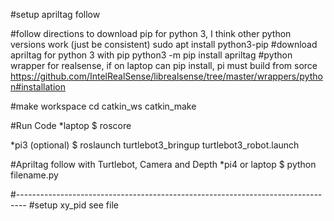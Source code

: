#setup apriltag follow

#follow directions to download pip for python 3, I think other python versions work (just be consistent)
sudo apt install python3-pip
#download apriltag for python 3 with pip
python3 -m pip install apriltag
#python wrapper for realsense, if on laptop can pip install, pi must build from sorce
https://github.com/IntelRealSense/librealsense/tree/master/wrappers/python#installation

#make workspace
cd catkin_ws
catkin_make

#Run Code
 *laptop $ roscore

 *pi3 (optional) $ roslaunch turtlebot3_bringup turtlebot3_robot.launch

#Apriltag follow with Turtlebot, Camera and Depth
 *pi4 or laptop $ python filename.py


#--------------------------------------------------------------------------------
#setup xy_pid
see file


